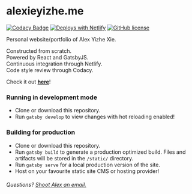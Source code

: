 # alexieyizhe.me
[![Codacy Badge](https://api.codacy.com/project/badge/Grade/06042577aa204b92ba175fb61df44472)](https://app.codacy.com/app/alexieyizhe/alexieyizhe.github.io?utm_source=github.com&utm_medium=referral&utm_content=alexieyizhe/alexieyizhe.github.io&utm_campaign=badger) [![Deploys with Netlify](https://img.shields.io/badge/Netlify-deployed-brightgreen.svg)](https://www.netlify.com/) [![GitHub license](https://img.shields.io/github/license/alexieyizhe/alexieyizhe.github.io.svg)](https://github.com/alexieyizhe/alexieyizhe.github.io/blob/master/LICENSE)

Personal website/portfolio of Alex Yizhe Xie.

Constructed from scratch.  
Powered by React and GatsbyJS.  
Continuous integration through Netlify.  
Code style review through Codacy.

Check it out **[here](http://www.alexieyizhe.me)**!

### Running in development mode
- Clone or download this repository.
- Run `gatsby develop` to view changes with hot reloading enabled!

### Building for production
 - Clone or download this repository.
 - Run `gatsby build` to generate a production optimized build. Files and artifacts will be stored in the `/static/` directory.
 - Run `gatsby serve` for a local production version of the site.
 - Host on your favourite static site CMS or hosting provider!

###### Questions? [Shoot Alex an email.](mailto:alexieyizhe@gmail.com)
